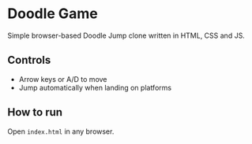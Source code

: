 # Doodle Game
Simple browser-based Doodle Jump clone written in HTML, CSS and JS.

## Controls
- Arrow keys or A/D to move
- Jump automatically when landing on platforms

## How to run
Open `index.html` in any browser.

